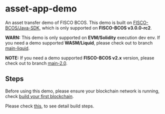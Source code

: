 # asset-app-demo

An asset transfer demo of FISCO BCOS. This demo is built on [FISCO-BCOS/Java-SDK](https://github.com/FISCO-BCOS/java-sdk), which is only supported on **FISCO-BCOS v3.0.0-rc2**.

**WARN:** This demo is only supported on **EVM/Solidity** execution dev env. If you need a demo supported **WASM/Liquid**, please check out to branch [main-liquid](https://github.com/FISCO-BCOS/asset-app-demo/tree/main-liquid). 

**NOTE:** If you need a demo supported **FISCO-BCOS v2.x** version, please check out to branch [main-2.0](https://github.com/FISCO-BCOS/asset-app-demo/tree/main-2.0).

## Steps

Before using this demo, please ensure your blockchain network is running, check [build your first blockchain](https://fisco-bcos-doc.readthedocs.io/zh_CN/latest/docs/quick_start/solidity_application.html).

Please check [this](https://fisco-bcos-doc.readthedocs.io/zh_CN/latest/docs/quick_start/solidity_application.html), to see detail build steps.
